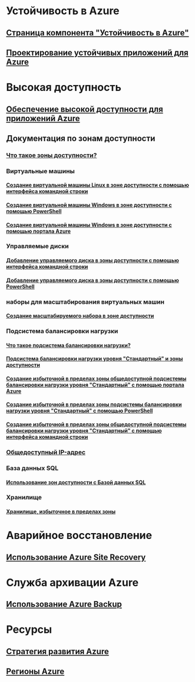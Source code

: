 
# Устойчивость в Azure
## [Страница компонента "Устойчивость в Azure"](http://azure.microsoft.com/features/resiliency)
## [Проектирование устойчивых приложений для Azure](https://docs.microsoft.com/azure/architecture/resiliency/)

# Высокая доступность

## [Обеспечение высокой доступности для приложений Azure](https://docs.microsoft.com/azure/architecture/resiliency/high-availability-azure-applications)

## Документация по зонам доступности
### [Что такое зоны доступности?](az-overview.md)

### Виртуальные машины
#### [Создание виртуальной машины Linux в зоне доступности с помощью интерфейса командной строки](../virtual-machines/linux/create-cli-availability-zone.md)
#### [Создание виртуальной машины Windows в зоне доступности с помощью PowerShell](../virtual-machines/windows/create-powershell-availability-zone.md)
#### [Создание виртуальной машины Windows в зоне доступности с помощью портала Azure](../virtual-machines/windows/create-portal-availability-zone.md)

### Управляемые диски
#### [Добавление управляемого диска в зоны доступности с помощью интерфейса командной строки](../virtual-machines/linux/add-disk.md#use-managed-disks)
#### [Добавление управляемого диска в зоны доступности с помощью PowerShell](../virtual-machines/windows/attach-disk-ps.md#add-an-empty-data-disk-to-a-virtual-machine)

### наборы для масштабирования виртуальных машин
#### [Создание масштабируемого набора в зоне доступности ](../virtual-machine-scale-sets/virtual-machine-scale-sets-use-availability-zones.md)

### Подсистема балансировки нагрузки
#### [Что такое подсистема балансировки нагрузки?](../load-balancer/load-balancer-standard-overview.md)
#### [Подсистема балансировки нагрузки уровня "Стандартный" и зоны доступности](../load-balancer/load-balancer-standard-availability-zones.md)
#### [Создание избыточной в пределах зоны общедоступной подсистемы балансировки нагрузки уровня "Стандартный" с помощью портала Azure](../load-balancer/load-balancer-get-started-internet-az-portal.md)
#### [Создание избыточной в пределах зоны подсистемы балансировки нагрузки уровня "Стандартный" с помощью PowerShell](../load-balancer/load-balancer-get-started-internet-az-powershell.md)
#### [Создание избыточной в пределах зоны общедоступной подсистемы балансировки нагрузки уровня "Стандартный" с помощью интерфейса командной строки](../load-balancer/load-balancer-get-started-internet-az-cli.md)

### [Общедоступный IP-адрес](../virtual-network/virtual-network-public-ip-address.md#create-a-public-ip-address)

### База данных SQL
#### [Использование зон доступности с Базой данных SQL](../sql-database/sql-database-high-availability.md#availability-zones)

### Хранилище
#### [Хранилище, избыточное в пределах зоны](../storage/common/storage-redundancy.md#zone-redundant-storage)

# Аварийное восстановление
## [Использование Azure Site Recovery](https://docs.microsoft.com/azure/site-recovery/)

# Служба архивации Azure
## [Использование Azure Backup](https://docs.microsoft.com/azure/backup/)

# Ресурсы
## [Стратегия развития Azure](https://azure.microsoft.com/roadmap/)
## [Регионы Azure](https://azure.microsoft.com/regions/)
